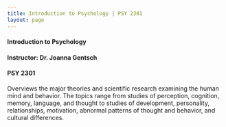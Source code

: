 ```yaml
---
title: Introduction to Psychology | PSY 2301
layout: page
---
```


#### Introduction to Psychology

#### Instructor: Dr. Joanna Gentsch

#### PSY 2301

Overviews the major theories and scientific research examining the human mind and behavior. The topics range from studies of perception, cognition, memory, language, and thought to studies of development, personality, relationships, motivation, abnormal patterns of thought and behavior, and cultural differences.

